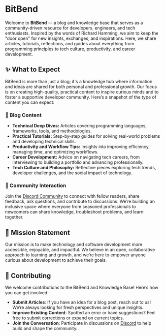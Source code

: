 # BitBend

Welcome to **BitBend** — a blog and knowledge base that serves as a community-driven resource for developers, engineers, and tech enthusiasts. Inspired by the words of Richard Hamming, we aim to keep the "door open" for new insights, exchanges, and inspirations. Here, we share articles, tutorials, reflections, and guides about everything from programming principles to tech culture, productivity, and career development.

## ✨ What to Expect

BitBend is more than just a blog; it's a knowledge hub where information and ideas are shared for both personal and professional growth. Our focus is on creating high-quality, practical content to inspire curious minds and to foster a supportive developer community. Here’s a snapshot of the type of content you can expect:

### **🚀 Blog Content**

- **Technical Deep Dives:** Articles covering programming languages, frameworks, tools, and methodologies.
- **Practical Tutorials:** Step-by-step guides for solving real-world problems and developing technical skills.
- **Productivity and Workflow Tips:** Insights into improving efficiency, managing time, and optimizing workflows.
- **Career Development:** Advice on navigating tech careers, from interviewing to building a portfolio and advancing professionally.
- **Tech Culture and Philosophy:** Reflective pieces exploring tech trends, developer challenges, and the social impact of technology.

### **👥 Community Interaction**

Join the [Discord Community](https://discord.gg/HVCwQkyMMg) to connect with fellow readers, share feedback, ask questions, and contribute to discussions. We’re building an inclusive space where everyone from seasoned professionals to newcomers can share knowledge, troubleshoot problems, and learn together.

## 📖 Mission Statement

Our mission is to make technology and software development more accessible, enjoyable, and impactful. We believe in an open, collaborative approach to learning and growth, and we’re here to empower anyone curious about development to achieve their goals.

## 🌱 Contributing

We welcome contributions to the BitBend and Knowledge Base! Here’s how you can get involved:

- **Submit Articles**: If you have an idea for a blog post, reach out to us! We’re always looking for fresh perspectives and unique insights.
- **Improve Existing Content**: Spotted an error or have suggestions? Feel free to submit corrections or expand on current topics.
- **Join the Conversation**: Participate in discussions on [Discord](https://discord.gg/HVCwQkyMMg) to help build and shape the community.
